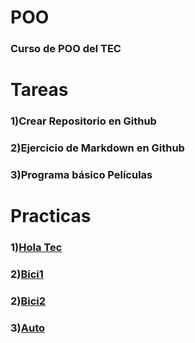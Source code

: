 # POO
### Curso de POO del TEC

# Tareas

### 1)Crear Repositorio en Github

### 2)Ejercicio de Markdown en Github

### 3)Programa básico Películas


# Practicas
### 1)[Hola Tec](../README.md)

### 2)[Bici1](../Bici/Bici.cs)

### 2)[Bici2](../README.md)

### 3)[Auto](../README.md)
